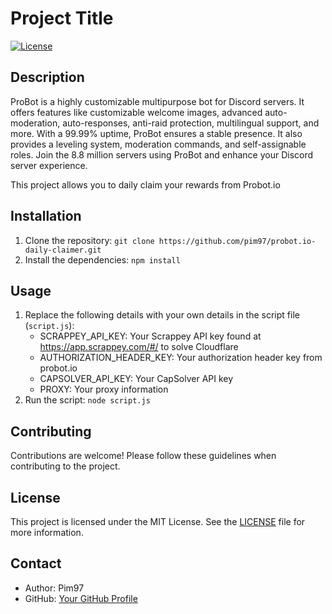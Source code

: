 # Project Title

[![License](https://img.shields.io/badge/license-MIT-blue.svg)](LICENSE)

## Description

ProBot is a highly customizable multipurpose bot for Discord servers. It offers features like customizable welcome images, advanced auto-moderation, auto-responses, anti-raid protection, multilingual support, and more. With a 99.99% uptime, ProBot ensures a stable presence. It also provides a leveling system, moderation commands, and self-assignable roles. Join the 8.8 million servers using ProBot and enhance your Discord server experience.

This project allows you to daily claim your rewards from Probot.io

## Installation

1. Clone the repository: `git clone https://github.com/pim97/probot.io-daily-claimer.git`
2. Install the dependencies: `npm install`

## Usage

1. Replace the following details with your own details in the script file (`script.js`):
   - SCRAPPEY_API_KEY: Your Scrappey API key found at https://app.scrappey.com/#/ to solve Cloudflare
   - AUTHORIZATION_HEADER_KEY: Your authorization header key from probot.io
   - CAPSOLVER_API_KEY: Your CapSolver API key
   - PROXY: Your proxy information
2. Run the script: `node script.js`

## Contributing

Contributions are welcome! Please follow these guidelines when contributing to the project.

## License

This project is licensed under the MIT License. See the [LICENSE](LICENSE) file for more information.

## Contact

- Author: Pim97
- GitHub: [Your GitHub Profile](https://github.com/pim97/)
